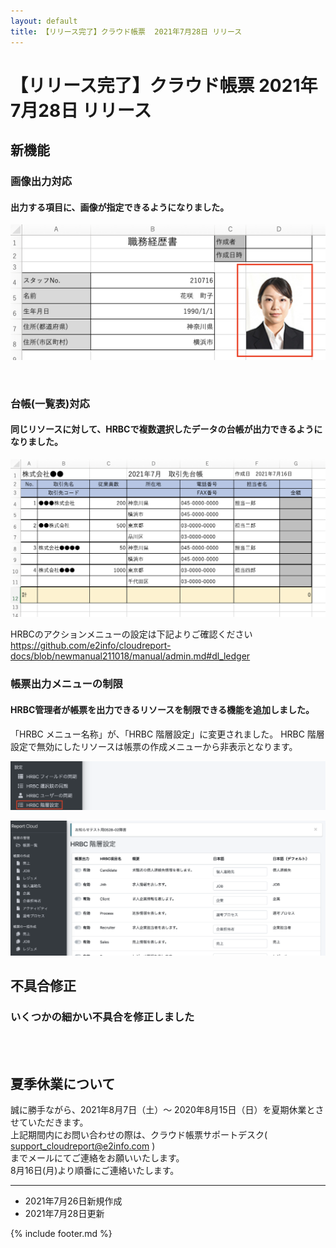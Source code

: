 ```yaml
---
layout: default
title: 【リリース完了】クラウド帳票  2021年7月28日 リリース
---
```


# 【リリース完了】クラウド帳票  2021年7月28日 リリース  

## 新機能

### 画像出力対応
#### 出力する項目に、画像が指定できるようになりました。

![画像出力対応](images/20210720/rl210720_1.png)

<br>

### 台帳(一覧表)対応
#### 同じリソースに対して、HRBCで複数選択したデータの台帳が出力できるようになりました。

![台帳(一覧表)対応](images/20210720/rl210720_2.png)

HRBCのアクションメニューの設定は下記よりご確認ください<br>
https://github.com/e2info/cloudreport-docs/blob/newmanual211018/manual/admin.md#dl_ledger


### 帳票出力メニューの制限

#### HRBC管理者が帳票を出力できるリソースを制限できる機能を追加しました。

「HRBC メニュー名称」が、「HRBC 階層設定」に変更されました。
HRBC 階層設定で無効にしたリソースは帳票の作成メニューから非表示となります。

![帳票出力メニューの制限1](images/20210720/rl210720_3.png)

![帳票出力メニューの制限2](images/20210720/rl210720_4.png)


## 不具合修正　

### いくつかの細かい不具合を修正しました

<br>
<br>

## 夏季休業について

誠に勝手ながら、2021年8月7日（土）～ 2020年8月15日（日）を夏期休業とさせていただきます。<br>
上記期間内にお問い合わせの際は、クラウド帳票サポートデスク( support_cloudreport@e2info.com )<br>
までメールにてご連絡をお願いいたします。<br>
8月16日(月)より順番にご連絡いたします。

-----
* 2021年7月26日新規作成
* 2021年7月28日更新

{% include footer.md %}

